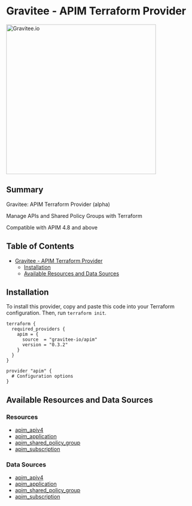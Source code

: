 # Gravitee - APIM Terraform Provider

<picture>
  <source media="(prefers-color-scheme: dark)" srcset=".assets/gravitee-logo-dark.svg">
  <source media="(prefers-color-scheme: light)" srcset=".assets/gravitee-logo-light.svg">
  <img alt="Gravitee.io" width="400">
</picture>

<!-- Start Summary [summary] -->
## Summary

Gravitee: APIM Terraform Provider (alpha)

Manage APIs and Shared Policy Groups with Terraform

Compatible with APIM 4.8 and above
<!-- End Summary [summary] -->

<!-- Start Table of Contents [toc] -->
## Table of Contents
<!-- $toc-max-depth=2 -->
* [Gravitee - APIM Terraform Provider](#gravitee-apim-terraform-provider)
  * [Installation](#installation)
  * [Available Resources and Data Sources](#available-resources-and-data-sources)

<!-- End Table of Contents [toc] -->

<!-- Start Installation [installation] -->
## Installation

To install this provider, copy and paste this code into your Terraform configuration. Then, run `terraform init`.

```hcl
terraform {
  required_providers {
    apim = {
      source  = "gravitee-io/apim"
      version = "0.3.2"
    }
  }
}

provider "apim" {
  # Configuration options
}
```
<!-- End Installation [installation] -->

<!-- Start Available Resources and Data Sources [operations] -->
## Available Resources and Data Sources

### Resources

* [apim_apiv4](docs/resources/apiv4.md)
* [apim_application](docs/resources/application.md)
* [apim_shared_policy_group](docs/resources/shared_policy_group.md)
* [apim_subscription](docs/resources/subscription.md)
### Data Sources

* [apim_apiv4](docs/data-sources/apiv4.md)
* [apim_application](docs/data-sources/application.md)
* [apim_shared_policy_group](docs/data-sources/shared_policy_group.md)
* [apim_subscription](docs/data-sources/subscription.md)
<!-- End Available Resources and Data Sources [operations] -->

<!-- No End Testing the provider locally [usage] -->

<!-- Placeholder for Future Speakeasy SDK Sections -->
